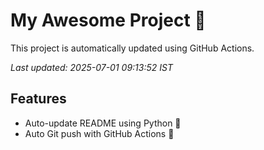 # My Awesome Project 🚀

This project is automatically updated using GitHub Actions.

_Last updated: 2025-07-01 09:13:52 IST_

## Features
- Auto-update README using Python 🐍
- Auto Git push with GitHub Actions 🤖
